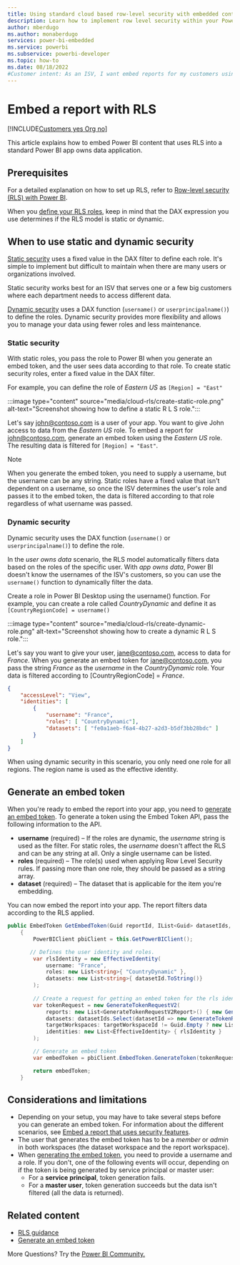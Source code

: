 ```yaml
---
title: Using standard cloud based row-level security with embedded content in Power BI embedded analytics
description: Learn how to implement row level security within your Power BI cloud application.
author: mberdugo
ms.author: monaberdugo
services: power-bi-embedded
ms.service: powerbi
ms.subservice: powerbi-developer
ms.topic: how-to
ms.date: 08/18/2022
#Customer intent: As an ISV, I want embed reports for my customers using RLS to protect sensitive data and adhere to compliance rules for data security.
---
```


# Embed a report with RLS

[!INCLUDE[Customers yes Org no](../../includes/applies-embedded-app-yes-user-no.md)]

This article explains how to embed Power BI content that uses RLS into a standard Power BI app owns data application.

## Prerequisites

For a detailed explanation on how to set up RLS, refer to [Row-level security (RLS) with Power BI](/fabric/security/service-admin-rls).

When you [define your RLS roles](/fabric/security/service-admin-rls#define-roles-and-rules-in-power-bi-desktop), keep in mind that the DAX expression you use determines if the RLS model is static or dynamic.

## When to use static and dynamic security

[Static security](#static-security) uses a fixed value in the DAX filter to define each role. It's simple to implement but difficult to maintain when there are many users or organizations involved.

Static security works best for an ISV that serves one or a few big customers where each department needs to access different data.

[Dynamic security](#dynamic-security) uses a DAX function (`username()` or `userprincipalname()`) to define the roles. Dynamic security provides more flexibility and allows you to manage your data using fewer roles and less maintenance.

### Static security

With static roles, you pass the role to Power BI when you generate an embed token, and the user sees data according to that role.
To create static security roles, enter a fixed value in the DAX filter.

For example, you can define the role of *Eastern US* as `[Region] = "East"`

:::image type="content" source="media/cloud-rls/create-static-role.png" alt-text="Screenshot showing how to define a static R L S role.":::

Let's say john@contoso.com is a user of your app. You want to give John access to data from the *Eastern US* role. To embed a report for john@contoso.com, generate an embed token using the *Eastern US* role. The resulting data is filtered for `[Region] = "East"`.

> [!NOTE]
> When you generate the embed token, you need to supply a username, but the username can be any string. Static roles have a fixed value that isn't dependent on a username, so once the ISV determines the user's role and passes it to the embed token, the data is filtered according to that role regardless of what username was passed.

### Dynamic security

Dynamic security uses the DAX function (`username()` or `userprincipalname()`) to define the role.

In the *user owns data* scenario, the RLS model automatically filters data based on the roles of the specific user.
With *app owns data*, Power BI doesn't know the usernames of the ISV's customers, so you can use the `username()` function to dynamically filter the data.

Create a role in Power BI Desktop using the username() function. For example, you can create a role called *CountryDynamic* and define it as `[CountryRegionCode] = username()`

:::image type="content" source="media/cloud-rls/create-dynamic-role.png" alt-text="Screenshot showing how to create a dynamic R L S role.":::

Let's say you want to give your user, jane@contoso.com, access to data for *France*. When you generate an embed token for jane@contoso.com, you pass the string *France* as the *username* in the *CountryDynamic* role. Your data is filtered according to [CountryRegionCode] = *France*.

```json
{
    "accessLevel": "View",
    "identities": [
        {
            "username": "France",
            "roles": [ "CountryDynamic"],
            "datasets": [ "fe0a1aeb-f6a4-4b27-a2d3-b5df3bb28bdc" ]
        }
    ]
}
```

When using dynamic security in this scenario, you only need one role for all regions. The region name is used as the effective identity.

## Generate an embed token

When you're ready to embed the report into your app, you need to [generate an embed token](generate-embed-token.md#row-level-security).
To generate a token using the Embed Token API, pass the following information to the API.

* **username** (required) – If the roles are dynamic, the *username* string is used as the filter. For static roles, the *username* doesn't affect the RLS and can be any string at all. Only a single username can be listed.
* **roles** (required) – The role(s) used when applying Row Level Security rules. If passing more than one role, they should be passed as a string array.
* **dataset** (required) – The dataset that is applicable for the item you're embedding.

You can now embed the report into your app. The report filters data according to the RLS applied.

```csharp
public EmbedToken GetEmbedToken(Guid reportId, IList<Guid> datasetIds, [Optional] Guid targetWorkspaceId)
    {
        PowerBIClient pbiClient = this.GetPowerBIClient();

       // Defines the user identity and roles.
        var rlsIdentity = new EffectiveIdentity(
            username: "France",
            roles: new List<string>{ "CountryDynamic" },
            datasets: new List<string>{ datasetId.ToString()}
        );
       
        // Create a request for getting an embed token for the rls identity defined above
        var tokenRequest = new GenerateTokenRequestV2(
            reports: new List<GenerateTokenRequestV2Report>() { new GenerateTokenRequestV2Report(reportId) },
            datasets: datasetIds.Select(datasetId => new GenerateTokenRequestV2Dataset(datasetId.ToString())).ToList(),
            targetWorkspaces: targetWorkspaceId != Guid.Empty ? new List<GenerateTokenRequestV2TargetWorkspace>() { new GenerateTokenRequestV2TargetWorkspace(targetWorkspaceId) } : null,
            identities: new List<EffectiveIdentity> { rlsIdentity }
        );

        // Generate an embed token
        var embedToken = pbiClient.EmbedToken.GenerateToken(tokenRequest);

        return embedToken;
    }
```

## Considerations and limitations

* Depending on your setup, you may have to take several steps before you can generate an embed token. For information about the different scenarios, see [Embed a report that uses security features](./embedded-row-level-security.md#embed-a-report-that-uses-security-features).
* The user that generates the embed token has to be a *member* or *admin* in both workspaces (the dataset workspace and the report workspace).
* When [generating the embed token](generate-embed-token.md), you need to provide a username and a role. If you don't, one of the following events will occur, depending on if the token is being generated by service principal or master user:
  * For a **service principal**, token generation fails.
  * For a **master user**, token generation succeeds but the data isn't filtered (all the data is returned).

## Related content

* [RLS guidance](../../guidance/rls-guidance.md)
* [Generate an embed token](generate-embed-token.md)

More Questions? Try the [Power BI Community.](https://community.powerbi.com/)
